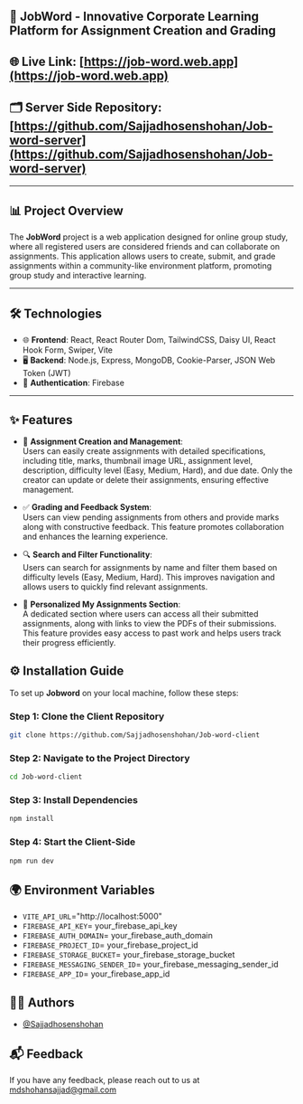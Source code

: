 
## 🚀 JobWord - Innovative Corporate Learning Platform for Assignment Creation and Grading

## 🌐 Live Link: [https://job-word.web.app](https://job-word.web.app)

## 🗂️ Server Side Repository: [https://github.com/Sajjadhosenshohan/Job-word-server](https://github.com/Sajjadhosenshohan/Job-word-server)

---

## 📊 Project Overview

The **JobWord** project is a web application designed for online group study, where all registered users are considered friends and can collaborate on assignments. This application allows users to create, submit, and grade assignments within a community-like environment platform, promoting group study and interactive learning.

---


## 🛠 Technologies

- 🌐 **Frontend**: React, React Router Dom, TailwindCSS, Daisy UI, React Hook Form, Swiper, Vite
- 🖥️ **Backend**: Node.js, Express, MongoDB, Cookie-Parser, JSON Web Token (JWT)
- 🔐 **Authentication**: Firebase

---

## ✨ Features

- 📝 **Assignment Creation and Management**:  
  Users can easily create assignments with detailed specifications, including title, marks, thumbnail image URL, assignment level, description, difficulty level (Easy, Medium, Hard), and due date. Only the creator can update or delete their assignments, ensuring effective management.

- ✅ **Grading and Feedback System**:  
  Users can view pending assignments from others and provide marks along with constructive feedback. This feature promotes collaboration and enhances the learning experience.

- 🔍 **Search and Filter Functionality**:  
  Users can search for assignments by name and filter them based on difficulty levels (Easy, Medium, Hard). This improves navigation and allows users to quickly find relevant assignments.

- 📁 **Personalized My Assignments Section**:  
  A dedicated section where users can access all their submitted assignments, along with links to view the PDFs of their submissions. This feature provides easy access to past work and helps users track their progress efficiently.


## ⚙️ Installation Guide
To set up **Jobword** on your local machine, follow these steps:

### Step 1: Clone the Client Repository
```bash
git clone https://github.com/Sajjadhosenshohan/Job-word-client
```

### Step 2: Navigate to the Project Directory
```bash
cd Job-word-client
```

### Step 3: Install Dependencies
```bash
npm install
```

### Step 4: Start the Client-Side
```bash
npm run dev
```

## 🌍 Environment Variables

- `VITE_API_URL`="http://localhost:5000"
- `FIREBASE_API_KEY`= your_firebase_api_key
- `FIREBASE_AUTH_DOMAIN`= your_firebase_auth_domain
- `FIREBASE_PROJECT_ID`= your_firebase_project_id
- `FIREBASE_STORAGE_BUCKET`= your_firebase_storage_bucket
- `FIREBASE_MESSAGING_SENDER_ID`= your_firebase_messaging_sender_id
- `FIREBASE_APP_ID`= your_firebase_app_id



## 👨‍💻 Authors

- [@Sajjadhosenshohan](https://github.com/Sajjadhosenshohan)


## 📬 Feedback

If you have any feedback, please reach out to us at mdshohansajjad@gmail.com




